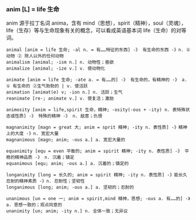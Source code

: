 ### anim [L] = life 生命

anim 源于拉丁名词 anima，含有 mind（思想），spirit（精神），soul（灵魂），life（生存）等与生命现象有关的概念，可以看成英语基本词 life（生命）的对等词。

    animal [anim = life 生命; -al n. = 有……特征的东西] -》 有生命的东西 -》n. ① 动物 ② 除人以外的任何动物
    animalism [animal; -ism n.] n. 动物性；兽欲
    animalize [animal; -ize v.] v. 使动物化

    animate [anim = life 生命; -ate a. = 有……的] -》 有生命的，有精神的 -》 a. ① 有生命的 ②生气勃勃的 | v. 使活跃
    animation [animat(e) v; -ion n.] n. 活跃；生气
    reanimate [re-; animate v.] v. 使复活；激励

    animosity [anim = life,spirit 生命，精神; -osity(-ous + -ity) n. 表特殊状态或性质] -》 特殊的精神 -》 n. 敌意；仇恨

    magnanimity [magn = great 大; anim = sprit 精神; -ity n. 表性质] -》精神上的大度 -》n. 宽宏大量
    magnanimous [magn; anim; -ous a.] a. 宽宏大量的

    equanimity [equ = even 平衡的; anim = spirit 精神; -ity n. 表性质] -》 平稳的精神品质 -》 n. 沉着；镇定
    equanimous [equ; anim; -ous a.] a. 沉着的；镇定的

    longanimity [long = 长久的; anim = spirit 精神; -ity n. 表性质] -》能长久忍耐的精神素质 -》n. 忍耐性；坚韧性
    longanimous [long; anim; -ous a.] a. 坚韧的；忍耐的

    unanimous [un = one 一; anim = spirit,mind 精神，思想; -ous a. 有……的] -》 a. 思想一致的；观点同意的
    unanimity [un; anim; -ity n.] n. 全体一致；无异议


